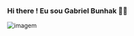  ### Hi there ! Eu sou Gabriel Bunhak  	🙆‍♂️

<!--
**bunhakgabriel/bunhakgabriel** is a ✨ _special_ ✨ repository because its `README.md` (this file) appears on your GitHub profile.

Here are some ideas to get you started:

- 🔭 I’m currently working on ...
- 🌱 I’m currently learning ...
- 👯 I’m looking to collaborate on ...
- 🤔 I’m looking for help with ...
- 💬 Ask me about ...
- 📫 How to reach me: ...
- 😄 Pronouns: ...
- ⚡ Fun fact: ...
-->

![imagem](https://logap.com.br/wp-content/uploads/2021/10/Dicas-para-programadores-1024x325.png)
